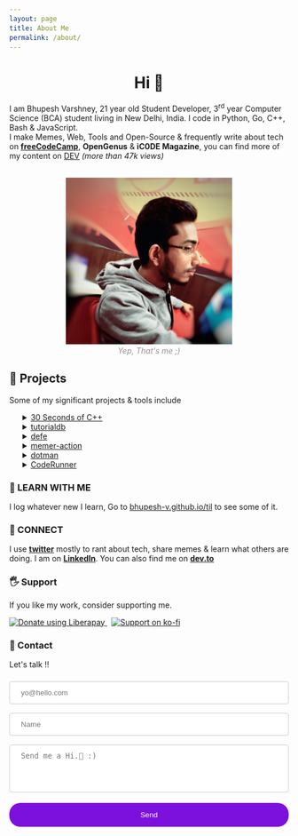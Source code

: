 ```yaml
---
layout: page
title: About Me
permalink: /about/
---
```

<style type="text/css">
	input[type=text],textarea {
	  width: 100%;
	  padding: 12px 20px;
	  margin: 8px 0;
	  display: inline-block;
	  border: 1px solid #ccc;
	  border-radius: 4px;
	  box-sizing: border-box;
	}

	input[type=submit] {
	  width: 100%;
	  background-color: #7C10DC;
	  color: white;
	  padding: 14px 20px;
	  margin: 8px 0;
	  border: none;
	  border-radius: 20px;
	  cursor: pointer;
	}

	input[type=submit]:hover {
	  background-color: #464ec4;
	}

	input[type=email] {
		width: 100%;
	    padding: 12px 20px;
	    margin: 8px 0;
	    display: inline-block;
	    border: 1px solid #ccc;
	    border-radius: 4px;
	    box-sizing: border-box;
	}

</style>
<h1 align="center">Hi 👋</h1>

I am Bhupesh Varshney, 21 year old Student Developer, 3<sup>rd</sup> year Computer Science (BCA) student living in New Delhi, India.
I code in Python, Go, C++, Bash & JavaScript.<br>
I make Memes, Web, Tools and Open-Source & frequently write about tech on [**freeCodeCamp**](https://www.freecodecamp.org/news/author/bhupesh/), **OpenGenus** & **iC0DE Magazine**, you can find more of my content on [DEV](https://dev.to/bhupesh) _(more than 47k views)_

<br>
<center>
<img alt="Bhupesh Varshney Profile Image" src="https://raw.githubusercontent.com/Bhupesh-V/Bhupesh-V.github.io/master/images/profile1.jpg" height="300px">
<figcaption align="center" style="color: #939393;"><i>Yep, That's me ;)</i></figcaption>
</center>

<!-- ### 🌐 API
I am availabe as an API too 😜,

<img alt="Bhupesh's API" src="https://raw.githubusercontent.com/Bhupesh-V/Bhupesh-V.github.io/master/images/blog6.png" height="200px">
 -->
## 👷 Projects
Some of my significant projects & tools include

<ul style="list-style-type: ''; ">
	<li><details><summary><a href="https://github.com/Bhupesh-V/30-seconds-of-cpp">30 Seconds of C++</a></summary>
	A collection of STL (Standard Template Library) features of C++ which can be learned in 30 seconds or less.
	</details></li>
	<li><details><summary><a href="https://github.com/Bhupesh-V/tutorialdb">tutorialdb</a></summary>
	tutorialdb is a small scale search engine for programming/dev tutorials, it is meant to help anyone who is getting started to learn a new technology
	</details></li>
	<li><details><summary><a href="https://github.com/Bhupesh-V/defe">defe</a></summary>
	A Tech feed Aggregator for Developers & Tech Enthusiasts
	</details></li>	
	<li><details><summary><a href="https://github.com/Bhupesh-V/memer-action">memer-action</a></summary>
	A GitHub Action for Programmer Memes xD
	</details></li>
	<li><details><summary><a href="https://github.com/Bhupesh-V/dotman">dotman</a></summary>
	dotman is a simple, elegant & easy to use dotfiles manager 🖖🏽
	</details></li>
	<li><details><summary><a href="https://github.com/codeclassroom/CodeRunner">CodeRunner</a></summary>
	A judge for your programs, run and test your programs through Python
	</details></li>
</ul>

### 📖 LEARN WITH ME
I log whatever new I learn, Go to <a href="https://bhupesh-v.github.io/til"  class="mark">bhupesh-v.github.io/til</a> to see some of it.

### 🦄 CONNECT
I use [**twitter**](https://twitter.com/bhupeshimself) mostly to rant about tech, share memes & learn what others are doing. I am on [**LinkedIn**](https://www.linkedin.com/in/bhupesh-v/). You can also find me on [**dev.to**](https://dev.to/bhupesh)
<!-- https://github.com/saurabhdaware/DEV-widget -->
<dev-widget data-username="bhupesh" data-width="100%" ></dev-widget>
<script src="https://unpkg.com/dev-widget@1.0.3/dist/card.component.mjs" type="module"></script>

### 🖐 Support 
If you like my work, consider supporting me.

<a href="https://liberapay.com/bhupesh/donate">
	<img alt="Donate using Liberapay" src="https://liberapay.com/assets/widgets/donate.svg" height="40">
</a>&nbsp;
<a href="https://ko-fi.com/bhupesh">
	<img title="ko-fi/bhupesh" alt="Support on ko-fi" src="https://user-images.githubusercontent.com/34342551/88784787-12507980-d1ae-11ea-82fe-f55753340168.png" width="185">
</a>

### 💬 Contact
Let's talk !!
<div id="contactform">
	<form enctype="text/plain" action="https://docs.google.com/forms/d/e/1FAIpQLSfim3RiM1NLrTszkwOv2uJ8mFMfZR6WZU-qKK6oRUlgA9vjuw/formResponse?" target="hidden_iframe" onsubmit="submitted=true;">
		<input type="email" name="entry.389706550" id="entry.389706550" placeholder="yo@hello.com" required />
		<input type="text" name="entry.1867581834" id="entry.1867581834" placeholder="Name" required />
		<textarea style="overflow:auto;resize:none;" name="entry.973008035" id="entry.973008035" placeholder="Send me a Hi.👋 :)" rows="4"></textarea>
		<input type="submit" id="contact-button" value="Send" onclick="msg()">
	</form>
	<iframe name="hidden_iframe" id="hidden_iframe" style="display:none;" onload="if(submitted) { clear()}"></iframe>
</div>


